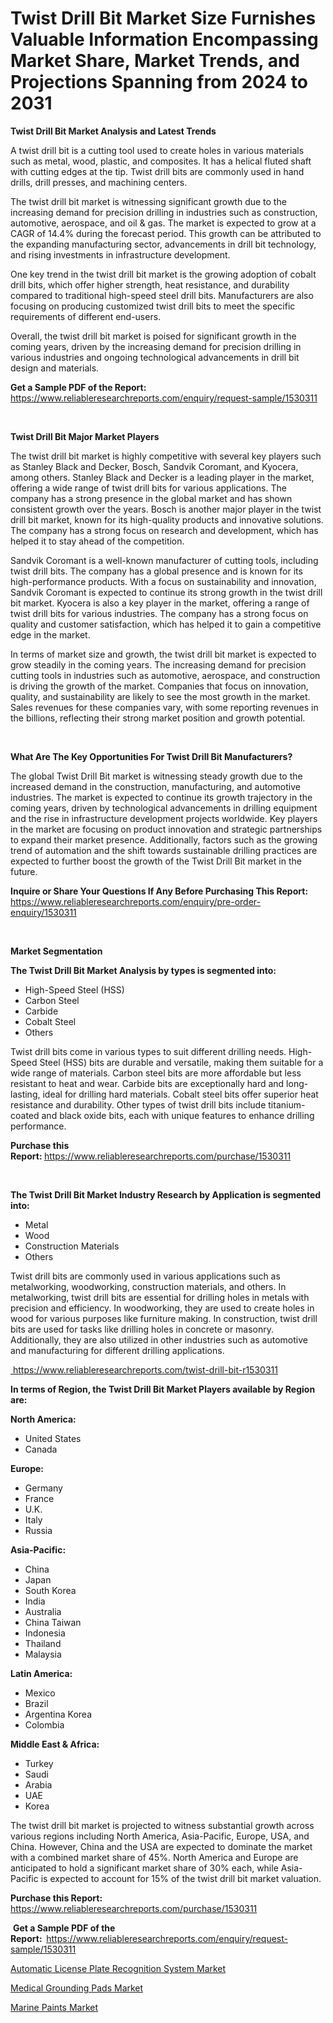 <p><h1>Twist Drill Bit Market Size Furnishes Valuable Information Encompassing Market Share, Market Trends, and Projections Spanning from 2024 to 2031</h1></p><p><strong>Twist Drill Bit Market Analysis and Latest Trends</strong></p>
<p><p>A twist drill bit is a cutting tool used to create holes in various materials such as metal, wood, plastic, and composites. It has a helical fluted shaft with cutting edges at the tip. Twist drill bits are commonly used in hand drills, drill presses, and machining centers.</p><p>The twist drill bit market is witnessing significant growth due to the increasing demand for precision drilling in industries such as construction, automotive, aerospace, and oil & gas. The market is expected to grow at a CAGR of 14.4% during the forecast period. This growth can be attributed to the expanding manufacturing sector, advancements in drill bit technology, and rising investments in infrastructure development.</p><p>One key trend in the twist drill bit market is the growing adoption of cobalt drill bits, which offer higher strength, heat resistance, and durability compared to traditional high-speed steel drill bits. Manufacturers are also focusing on producing customized twist drill bits to meet the specific requirements of different end-users.</p><p>Overall, the twist drill bit market is poised for significant growth in the coming years, driven by the increasing demand for precision drilling in various industries and ongoing technological advancements in drill bit design and materials.</p></p>
<p><strong>Get a Sample PDF of the Report:&nbsp;</strong> <a href="https://www.reliableresearchreports.com/enquiry/request-sample/1530311">https://www.reliableresearchreports.com/enquiry/request-sample/1530311</a></p>
<p>&nbsp;</p>
<p><strong>Twist Drill Bit Major Market Players</strong></p>
<p><p>The twist drill bit market is highly competitive with several key players such as Stanley Black and Decker, Bosch, Sandvik Coromant, and Kyocera, among others. Stanley Black and Decker is a leading player in the market, offering a wide range of twist drill bits for various applications. The company has a strong presence in the global market and has shown consistent growth over the years. Bosch is another major player in the twist drill bit market, known for its high-quality products and innovative solutions. The company has a strong focus on research and development, which has helped it to stay ahead of the competition.</p><p>Sandvik Coromant is a well-known manufacturer of cutting tools, including twist drill bits. The company has a global presence and is known for its high-performance products. With a focus on sustainability and innovation, Sandvik Coromant is expected to continue its strong growth in the twist drill bit market. Kyocera is also a key player in the market, offering a range of twist drill bits for various industries. The company has a strong focus on quality and customer satisfaction, which has helped it to gain a competitive edge in the market.</p><p>In terms of market size and growth, the twist drill bit market is expected to grow steadily in the coming years. The increasing demand for precision cutting tools in industries such as automotive, aerospace, and construction is driving the growth of the market. Companies that focus on innovation, quality, and sustainability are likely to see the most growth in the market. Sales revenues for these companies vary, with some reporting revenues in the billions, reflecting their strong market position and growth potential.</p></p>
<p>&nbsp;</p>
<p><strong>What Are The Key Opportunities For Twist Drill Bit Manufacturers?</strong></p>
<p><p>The global Twist Drill Bit market is witnessing steady growth due to the increased demand in the construction, manufacturing, and automotive industries. The market is expected to continue its growth trajectory in the coming years, driven by technological advancements in drilling equipment and the rise in infrastructure development projects worldwide. Key players in the market are focusing on product innovation and strategic partnerships to expand their market presence. Additionally, factors such as the growing trend of automation and the shift towards sustainable drilling practices are expected to further boost the growth of the Twist Drill Bit market in the future.</p></p>
<p><strong>Inquire or Share Your Questions If Any Before Purchasing This Report:</strong> <a href="https://www.reliableresearchreports.com/enquiry/pre-order-enquiry/1530311">https://www.reliableresearchreports.com/enquiry/pre-order-enquiry/1530311</a></p>
<p>&nbsp;</p>
<p><strong>Market Segmentation</strong></p>
<p><strong>The Twist Drill Bit Market Analysis by types is segmented into:</strong></p>
<p><ul><li>High-Speed Steel (HSS)</li><li>Carbon Steel</li><li>Carbide</li><li>Cobalt Steel</li><li>Others</li></ul></p>
<p><p>Twist drill bits come in various types to suit different drilling needs. High-Speed Steel (HSS) bits are durable and versatile, making them suitable for a wide range of materials. Carbon steel bits are more affordable but less resistant to heat and wear. Carbide bits are exceptionally hard and long-lasting, ideal for drilling hard materials. Cobalt steel bits offer superior heat resistance and durability. Other types of twist drill bits include titanium-coated and black oxide bits, each with unique features to enhance drilling performance.</p></p>
<p><strong>Purchase this Report:&nbsp;</strong><a href="https://www.reliableresearchreports.com/purchase/1530311">https://www.reliableresearchreports.com/purchase/1530311</a></p>
<p>&nbsp;</p>
<p><strong>The Twist Drill Bit Market Industry Research by Application is segmented into:</strong></p>
<p><ul><li>Metal</li><li>Wood</li><li>Construction Materials</li><li>Others</li></ul></p>
<p><p>Twist drill bits are commonly used in various applications such as metalworking, woodworking, construction materials, and others. In metalworking, twist drill bits are essential for drilling holes in metals with precision and efficiency. In woodworking, they are used to create holes in wood for various purposes like furniture making. In construction, twist drill bits are used for tasks like drilling holes in concrete or masonry. Additionally, they are also utilized in other industries such as automotive and manufacturing for different drilling applications.</p></p>
<p><a href="https://www.reliableresearchreports.com/twist-drill-bit-r1530311">&nbsp;https://www.reliableresearchreports.com/twist-drill-bit-r1530311</a></p>
<p><strong>In terms of Region, the Twist Drill Bit Market Players available by Region are:</strong></p>
<p>
    <p> <strong> North America: </strong>
        <ul>
            <li>United States</li>
            <li>Canada</li>
        </ul>
        </p> 
    <p> <strong> Europe: </strong>
        <ul>
            <li>Germany</li>
            <li>France</li>
            <li>U.K.</li>
            <li>Italy</li>
            <li>Russia</li>
        </ul>
        </p> 
    <p> <strong> Asia-Pacific: </strong>
        <ul>
            <li>China</li>
            <li>Japan</li>
            <li>South Korea</li>
            <li>India</li>
            <li>Australia</li>
            <li>China Taiwan</li>
            <li>Indonesia</li>
            <li>Thailand</li>
            <li>Malaysia</li>
        </ul>
        </p> 
    <p> <strong> Latin America: </strong>
        <ul>
            <li>Mexico</li>
            <li>Brazil</li>
            <li>Argentina Korea</li>
            <li>Colombia</li>
        </ul>
        </p> 
    <p> <strong> Middle East & Africa: </strong>
        <ul>
            <li>Turkey</li>
            <li>Saudi</li>
            <li>Arabia</li>
            <li>UAE</li>
            <li>Korea</li>
        </ul>
    </p>
    </p>
<p><p>The twist drill bit market is projected to witness substantial growth across various regions including North America, Asia-Pacific, Europe, USA, and China. However, China and the USA are expected to dominate the market with a combined market share of 45%. North America and Europe are anticipated to hold a significant market share of 30% each, while Asia-Pacific is expected to account for 15% of the twist drill bit market valuation.</p></p>
<p><strong>Purchase this Report: </strong><a href="https://www.reliableresearchreports.com/purchase/1530311">https://www.reliableresearchreports.com/purchase/1530311</a></p>
<p>&nbsp;<strong>Get a Sample PDF of the Report:&nbsp;&nbsp;</strong><a href="https://www.reliableresearchreports.com/enquiry/request-sample/1530311">https://www.reliableresearchreports.com/enquiry/request-sample/1530311</a></p>
<p><strong></strong></p>
<p><p><a href="https://www.linkedin.com/pulse/automatic-license-plate-recognition-system-market-offer-valuable-jte6e?trackingId=zjxtMYQSaMc%2Bkye0Ie45%2Bg%3D%3D">Automatic License Plate Recognition System Market</a></p><p><a href="https://www.linkedin.com/pulse/medical-grounding-pads-market-size-trends-complete-industry-dbwoe?trackingId=aAwI56XWztBxvPmy1gXr6w%3D%3D">Medical Grounding Pads Market</a></p><p><a href="https://www.linkedin.com/pulse/marine-paints-market-comprehensive-report-its-share-amp-isihe?trackingId=cKCpEMeBe0AfTzvnSxuATA%3D%3D">Marine Paints Market</a></p></p>